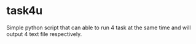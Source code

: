 # task4u
Simple python script that can able to run 4 task at the same time and will output 4 text file respectively.
